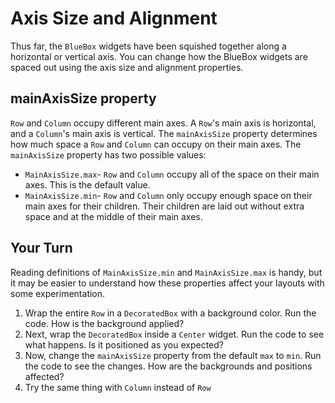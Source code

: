 # Axis Size and Alignment

Thus far, the `BlueBox` widgets have been squished together along a horizontal
or vertical axis. You can change how the BlueBox widgets are spaced out using
the axis size and alignment properties.

## mainAxisSize property

`Row` and `Column` occupy different main axes. A `Row`'s main axis is
horizontal, and a `Column`'s main axis is vertical. The `mainAxisSize` property
determines how much space a `Row` and `Column` can occupy on their main axes.
The `mainAxisSize` property has two possible values:

  - `MainAxisSize.max`- `Row` and `Column` occupy all of the space on their main
    axes. This is the default value.
  - `MainAxisSize.min`- `Row` and `Column` only occupy enough space on their
    main axes for their children. Their children are laid out without extra
    space and at the middle of their main axes.

## Your Turn

Reading definitions of `MainAxisSize.min` and `MainAxisSize.max` is handy, but
it may be easier to understand how these properties affect your layouts with
some experimentation.

  1. Wrap the entire `Row` in a `DecoratedBox` with a background color. Run the
     code. How is the background applied?
  2. Next, wrap the `DecoratedBox` inside a `Center` widget. Run the code to see
     what happens. Is it positioned as you expected?
  3. Now, change the `mainAxisSize` property from the default `max` to `min`.
     Run the code to see the changes. How are the backgrounds and positions
     affected?
  4. Try the same thing with `Column` instead of `Row`
